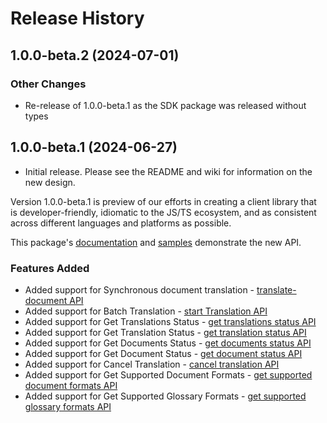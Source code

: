 # Release History
## 1.0.0-beta.2 (2024-07-01)

### Other Changes
- Re-release of 1.0.0-beta.1 as the SDK package was released without types

## 1.0.0-beta.1 (2024-06-27)
- Initial release. Please see the README and wiki for information on the new design.

Version 1.0.0-beta.1 is preview of our efforts in creating a client library that is developer-friendly, idiomatic 
to the JS/TS ecosystem, and as consistent across different languages and platforms as possible. 

This package's 
[documentation](https://github.com/Azure/azure-sdk-for-js/blob/main/sdk/translation/ai-translation-document-rest/README.md) 
and 
[samples](https://github.com/Azure/azure-sdk-for-js/blob/main/sdk/translation/ai-translation-document-rest/samples) 
demonstrate the new API.

### Features Added
- Added support for Synchronous document translation - [translate-document API](https://learn.microsoft.com/azure/ai-services/translator/document-translation/reference/translate-document)
- Added support for Batch Translation - [start Translation API](https://learn.microsoft.com/azure/ai-services/translator/document-translation/reference/start-batch-translation)
- Added support for Get Translations Status - [get translations status API](https://learn.microsoft.com/azure/ai-services/translator/document-translation/reference/get-translations-status)
- Added support for Get Translation Status - [get translation status API](https://learn.microsoft.com/azure/ai-services/translator/document-translation/reference/get-translation-status)
- Added support for Get Documents Status - [get documents status API](https://learn.microsoft.com/azure/ai-services/translator/document-translation/reference/get-documents-status)
- Added support for Get Document Status - [get document status API](https://learn.microsoft.com/azure/ai-services/translator/document-translation/reference/get-document-status)
- Added support for Cancel Translation - [cancel translation API](https://learn.microsoft.com/azure/ai-services/translator/document-translation/reference/cancel-translation)
- Added support for Get Supported Document Formats - [get supported document formats API](https://learn.microsoft.com/azure/ai-services/translator/document-translation/reference/get-supported-document-formats)
- Added support for Get Supported Glossary Formats - [get supported glossary formats API](https://learn.microsoft.com/azure/ai-services/translator/document-translation/reference/get-supported-glossary-formats)
